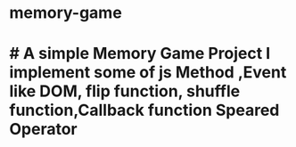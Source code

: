 # memory-game

# # A simple Memory Game  Project I implement some of js Method ,Event like DOM, flip function, shuffle function,Callback function Speared Operator 
